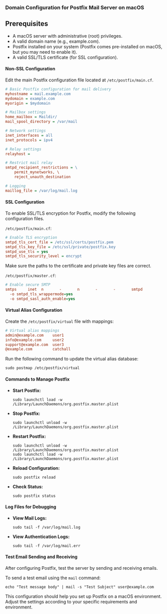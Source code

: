 ### Domain Configuration for Postfix Mail Server on macOS

## Prerequisites
- A macOS server with administrative (root) privileges.
- A valid domain name (e.g., example.com).
- Postfix installed on your system (Postfix comes pre-installed on macOS, but you may need to enable it).
- A valid SSL/TLS certificate (for SSL configuration).

#### Non-SSL Configuration

Edit the main Postfix configuration file located at `/etc/postfix/main.cf`.

```ini
# Basic Postfix configuration for mail delivery
myhostname = mail.example.com
mydomain = example.com
myorigin = $mydomain

# Mailbox settings
home_mailbox = Maildir/
mail_spool_directory = /var/mail

# Network settings
inet_interfaces = all
inet_protocols = ipv4

# Relay settings
relayhost = 

# Restrict mail relay
smtpd_recipient_restrictions = \
    permit_mynetworks, \
    reject_unauth_destination

# Logging
maillog_file = /var/log/mail.log
``` 

#### SSL Configuration

To enable SSL/TLS encryption for Postfix, modify the following configuration files.

`/etc/postfix/main.cf`:

```ini
# Enable TLS encryption
smtpd_tls_cert_file = /etc/ssl/certs/postfix.pem
smtpd_tls_key_file = /etc/ssl/private/postfix.key
smtpd_use_tls = yes
smtpd_tls_security_level = encrypt
``` 

Make sure the paths to the certificate and private key files are correct.

`/etc/postfix/master.cf`:

```ini
# Enable secure SMTP
smtps     inet  n       -       n       -       -       smtpd
  -o smtpd_tls_wrappermode=yes
  -o smtpd_sasl_auth_enable=yes

```

#### Virtual Alias Configuration

Create the `/etc/postfix/virtual` file with mappings:

```ini
# Virtual alias mappings
admin@example.com    user1
info@example.com     user2
support@example.com  user3
@example.com         catchall
```

Run the following command to update the virtual alias database:
```shell
sudo postmap /etc/postfix/virtual
```

#### Commands to Manage Postfix

- **Start Postfix:**
  ```shell
  sudo launchctl load -w /Library/LaunchDaemons/org.postfix.master.plist
  ```
- **Stop Postfix:**
  ```shell
  sudo launchctl unload -w /Library/LaunchDaemons/org.postfix.master.plist
  ```
- **Restart Postfix:**
  ```shell
  sudo launchctl unload -w /Library/LaunchDaemons/org.postfix.master.plist
  sudo launchctl load -w /Library/LaunchDaemons/org.postfix.master.plist
  ```
- **Reload Configuration:**
  ```shell
  sudo postfix reload
  ```
- **Check Status:**
  ```shell
  sudo postfix status
  ```

#### Log Files for Debugging

- **View Mail Logs:**
  ```shell
  sudo tail -f /var/log/mail.log
  ```
- **View Authentication Logs:**
  ```shell
  sudo tail -f /var/log/mail.err
  ```

#### Test Email Sending and Receiving

After configuring Postfix, test the server by sending and receiving emails.

To send a test email using the `mail` command:

  ```shell
  echo "Test message body" | mail -s "Test Subject" user@example.com
  ```

This configuration should help you set up Postfix on a macOS environment. Adjust the settings according to your specific requirements and environment.